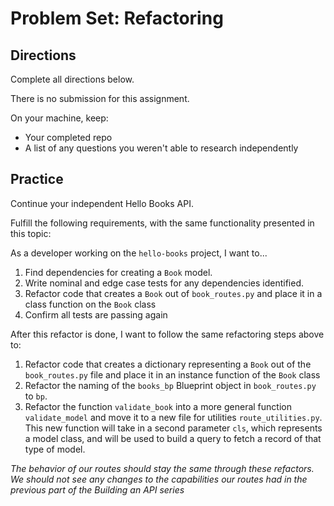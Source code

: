 # Problem Set: Refactoring

## Directions

Complete all directions below.

There is no submission for this assignment.

On your machine, keep:

- Your completed repo
- A list of any questions you weren't able to research independently

## Practice

Continue your independent Hello Books API.

Fulfill the following requirements, with the same functionality presented in this topic:

As a developer working on the `hello-books` project, I want to...

1. Find dependencies for creating a `Book` model. 
2. Write nominal and edge case tests for any dependencies identified. 
3. Refactor code that creates a `Book` out of `book_routes.py` and place it in a class function on the `Book` class
4. Confirm all tests are passing again

After this refactor is done, I want to follow the same refactoring steps above to:

1. Refactor code that creates a dictionary representing a `Book` out of the `book_routes.py` file and place it in an instance function of the `Book` class
3. Refactor the naming of the `books_bp` Blueprint object in `book_routes.py` to `bp`.
2. Refactor the function `validate_book` into a more general function `validate_model` and move it to a new file for utilities `route_utilities.py`. This new function will take in a second parameter `cls`, which represents a model class, and will be used to build a query to fetch a record of that type of model.

*The behavior of our routes should stay the same through these refactors. We should not see any changes to the capabilities our routes had in the previous part of the Building an API series*
